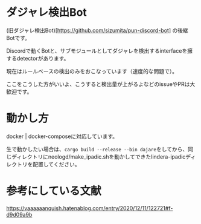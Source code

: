 # ダジャレ検出Bot


(旧ダジャレ検出Bot)[https://github.com/sizumita/pun-discord-bot] の後継Botです。

Discordで動くBotと、サブモジュールとしてダジャレを検出するinterfaceを擁するdetectorがあります。

現在はルールベースの検出のみをおこなっています（速度的な問題で）。

ここをこうした方がいいよ、こうすると検出量が上がるよなどのissueやPRは大歓迎です。

# 動かし方

docker | docker-composeに対応しています。

生で動かしたい場合は、`cargo build --release --bin dajare`をしてから、同じディレクトリにneologd/make_ipadic.shを動かしてできたlindera-ipadicディレクトリを配置してください。

# 参考にしている文献

https://vaaaaaanquish.hatenablog.com/entry/2020/12/11/122721#f-d9d09a9b
